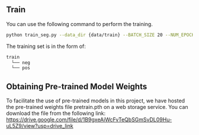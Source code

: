 ## Train
You can use the following command to perform the training.
```bash
python train_seg.py --data_dir {data/train} --BATCH_SIZE 20 --NUM_EPOCHS 10
```
The training set is in the form of:
```bash
train
  └── neg
  └── pos
```
## Obtaining Pre-trained Model Weights
To facilitate the use of pre-trained models in this project, we have hosted the pre-trained weights file pretrain.pth on a web storage service. You can download the file from the following link:
https://drive.google.com/file/d/1B9gxeAiWcFvTeQbSGmSvDL09Hu-uL5Z9/view?usp=drive_link
